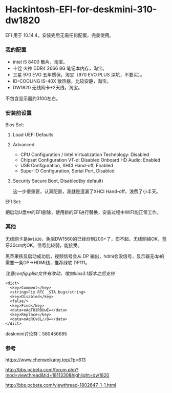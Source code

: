 # Hackintosh-EFI-for-deskmini-310-dw1820



EFI 用于 10.14.4，安装完后无需任何配置，完美使用。

### 我的配置

- intel i5 8400 散片，淘宝。
- 十铨 火神 DDR4 2666 8G 笔记本内存，淘宝。
- 三星 970 EVO  五年质保，淘宝（970 EVO PLUS 深坑，不要买）。
- ID-COOLING IS-40X 散热器，比较安静，淘宝。
- DW1820 无线网卡+2天线，淘宝。

不包含显示器约3100左右。

### 安装前设置

Bios Set:

1. Load UEFI Defaults
2. Advanced
   - CPU Configuration / Intel Virtualization Technology: Disabled
   - Chipset Configuration VT-d: Disabled Onboard HD Audio: Enabled
   - USB Configuration, XHCI Hand-off, Enabled
   - Super IO Configuration, Serial Port, Disabled
3. Security Secure Boot, Disabled(by default)

   这一步很重要，认真配置，我就是遗漏了XHCI Hand-off，浪费了小半天。

EFI Set:

   把启动U盘中的EFI删除，使用新的EFI进行替换，安装过程中WIFI能正常工作。

### 其他

无线网卡是`DW1820`，免驱DW1560的已经炒到200+了，伤不起。无线网络OK，蓝牙30cm内OK，信号比较弱，能接受。

黑苹果核显启动成功后，视频信号会从 DP 输出，hdmi会没信号，显示器无dp的需要一条DP->HDMI线，推荐绿联 DP111。

*注意config.plist文件有改动，增加bios3.1版本之后支持*

```
<dict> 
  <key>Comment</key>  
  <string>Fix RTC _STA bug</string>  
  <key>Disabled</key>  
  <false/>  
  <key>Find</key>  
  <data>oAqTU1RBUwE=</data>  
  <key>Replace</key>  
  <data>oAqRCv8L//8=</data> 
</dict>
```

deskmini讨论群：580456695

### 参考

<https://www.chenweikang.top/?p=613>

<http://bbs.pcbeta.com/forum.php?mod=viewthread&tid=1811330&highlight=dw1820>

<http://bbs.pcbeta.com/viewthread-1802647-1-1.html>

